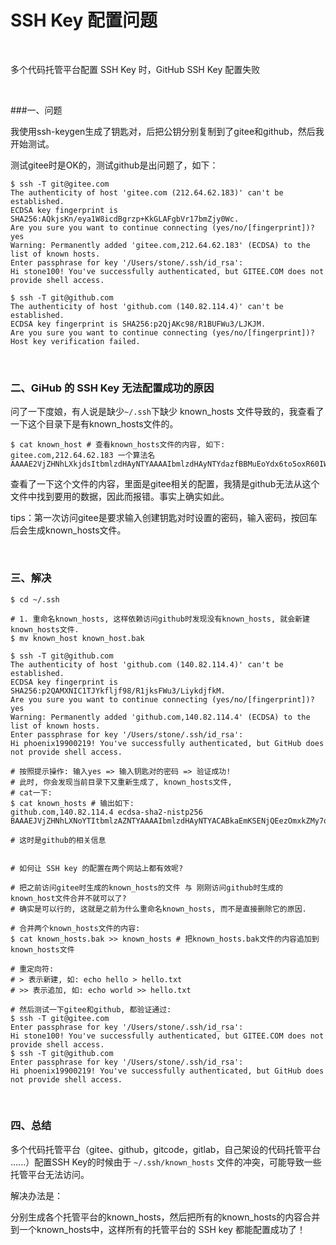 # SSH Key 配置问题 

<br/>

多个代码托管平台配置 SSH Key 时，GitHub SSH Key 配置失败



<br/>

###一、问题

我使用ssh-keygen生成了钥匙对，后把公钥分别复制到了gitee和github，然后我开始测试。

测试gitee时是OK的，测试github是出问题了，如下：

```shell
$ ssh -T git@gitee.com
The authenticity of host 'gitee.com (212.64.62.183)' can't be established.
ECDSA key fingerprint is SHA256:AQkjsKn/eya1W8icdBgrzp+KkGLAFgbVr17bmZjy0Wc.
Are you sure you want to continue connecting (yes/no/[fingerprint])? yes
Warning: Permanently added 'gitee.com,212.64.62.183' (ECDSA) to the list of known hosts.
Enter passphrase for key '/Users/stone/.ssh/id_rsa':
Hi stone100! You've successfully authenticated, but GITEE.COM does not provide shell access.

$ ssh -T git@github.com
The authenticity of host 'github.com (140.82.114.4)' can't be established.
ECDSA key fingerprint is SHA256:p2QjAKc98/R1BUFWu3/LJKJM.
Are you sure you want to continue connecting (yes/no/[fingerprint])?
Host key verification failed.
```



<br/>

### 二、GiHub 的 SSH Key 无法配置成功的原因

问了一下度娘，有人说是缺少`~/.ssh`下缺少 known_hosts 文件导致的，我查看了一下这个目录下是有known_hosts文件的。

```shell
$ cat known_host # 查看known_hosts文件的内容, 如下:
gitee.com,212.64.62.183 一个算法名 AAAAE2VjZHNhLXkjdsItbmlzdHAyNTYAAAAIbmlzdHAyNTYdazfBBMuEoYdx6to5oxR60IWj8uoe1akjd1fKOHWztLqTg1tsLT1jkjdfmFjU46EzeMBV/6EmI1udRI6ljdkfjlszJHE=
```

查看了一下这个文件的内容，里面是gitee相关的配置，我猜是github无法从这个文件中找到要用的数据，因此而报错。事实上确实如此。

tips：第一次访问gitee是要求输入创建钥匙对时设置的密码，输入密码，按回车后会生成known_hosts文件。



<br/>

### 三、解决

```shell
$ cd ~/.ssh

# 1. 重命名known_hosts, 这样依赖访问github时发现没有known_hosts, 就会新建known_hosts文件.
$ mv known_host known_host.bak

$ ssh -T git@github.com
The authenticity of host 'github.com (140.82.114.4)' can't be established.
ECDSA key fingerprint is SHA256:p2QAMXNIC1TJYkfljf98/R1jksFWu3/LiykdjfkM.
Are you sure you want to continue connecting (yes/no/[fingerprint])? yes
Warning: Permanently added 'github.com,140.82.114.4' (ECDSA) to the list of known hosts.
Enter passphrase for key '/Users/stone/.ssh/id_rsa':
Hi phoenix19900219! You've successfully authenticated, but GitHub does not provide shell access.

# 按照提示操作: 输入yes => 输入钥匙对的密码 => 验证成功!
# 此时, 你会发现当前目录下又重新生成了, known_hosts文件, 
# cat一下:
$ cat known_hosts # 输出如下:
github.com,140.82.114.4 ecdsa-sha2-nistp256 BAAAEJVjZHNhLXNoYTItbmlzAZNTYAAAAIbmlzdHAyNTYACABkaEmKSENjQEezOmxkZMy7opKgwKJkt5YRrYMjNuG5N87uRgg1jkbo5wAdT/y6v0mKVkjdd0WZ2YB/++Tiekzkg=

# 这时是github的相关信息


# 如何让 SSH key 的配置在两个网站上都有效呢?

# 把之前访问gitee时生成的known_hosts的文件 与 刚刚访问github时生成的known_host文件合并不就可以了?
# 确实是可以行的, 这就是之前为什么重命名known_hosts, 而不是直接删除它的原因.

# 合并两个known_hosts文件的内容: 
$ cat known_hosts.bak >> known_hosts # 把known_hosts.bak文件的内容追加到known_hosts文件

# 重定向符:
# > 表示新建, 如: echo hello > hello.txt
# >> 表示追加, 如: echo world >> hello.txt

# 然后测试一下gitee和github, 都验证通过:
$ ssh -T git@gitee.com
Enter passphrase for key '/Users/stone/.ssh/id_rsa':
Hi stone100! You've successfully authenticated, but GITEE.COM does not provide shell access.
$ ssh -T git@github.com
Enter passphrase for key '/Users/stone/.ssh/id_rsa':
Hi phoenix19900219! You've successfully authenticated, but GitHub does not provide shell access.
```



<br/>

### 四、总结

多个代码托管平台（gitee、github，gitcode，gitlab，自己架设的代码托管平台 ......）配置SSH Key的时候由于 `~/.ssh/known_hosts` 文件的冲突，可能导致一些托管平台无法访问。

解决办法是：

分别生成各个托管平台的known_hosts，然后把所有的known_hosts的内容合并到一个known_hosts中，这样所有的托管平台的 SSH key 都能配置成功了！

